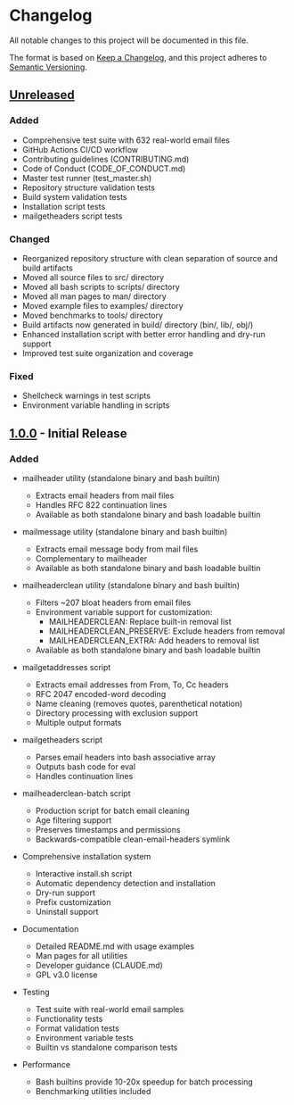 # Changelog

All notable changes to this project will be documented in this file.

The format is based on [Keep a Changelog](https://keepachangelog.com/en/1.0.0/),
and this project adheres to [Semantic Versioning](https://semver.org/spec/v2.0.0.html).

## [Unreleased]

### Added
- Comprehensive test suite with 632 real-world email files
- GitHub Actions CI/CD workflow
- Contributing guidelines (CONTRIBUTING.md)
- Code of Conduct (CODE_OF_CONDUCT.md)
- Master test runner (test_master.sh)
- Repository structure validation tests
- Build system validation tests
- Installation script tests
- mailgetheaders script tests

### Changed
- Reorganized repository structure with clean separation of source and build artifacts
- Moved all source files to src/ directory
- Moved all bash scripts to scripts/ directory
- Moved all man pages to man/ directory
- Moved example files to examples/ directory
- Moved benchmarks to tools/ directory
- Build artifacts now generated in build/ directory (bin/, lib/, obj/)
- Enhanced installation script with better error handling and dry-run support
- Improved test suite organization and coverage

### Fixed
- Shellcheck warnings in test scripts
- Environment variable handling in scripts

## [1.0.0] - Initial Release

### Added
- mailheader utility (standalone binary and bash builtin)
  - Extracts email headers from mail files
  - Handles RFC 822 continuation lines
  - Available as both standalone binary and bash loadable builtin

- mailmessage utility (standalone binary and bash builtin)
  - Extracts email message body from mail files
  - Complementary to mailheader
  - Available as both standalone binary and bash loadable builtin

- mailheaderclean utility (standalone binary and bash builtin)
  - Filters ~207 bloat headers from email files
  - Environment variable support for customization:
    - MAILHEADERCLEAN: Replace built-in removal list
    - MAILHEADERCLEAN_PRESERVE: Exclude headers from removal
    - MAILHEADERCLEAN_EXTRA: Add headers to removal list
  - Available as both standalone binary and bash loadable builtin

- mailgetaddresses script
  - Extracts email addresses from From, To, Cc headers
  - RFC 2047 encoded-word decoding
  - Name cleaning (removes quotes, parenthetical notation)
  - Directory processing with exclusion support
  - Multiple output formats

- mailgetheaders script
  - Parses email headers into bash associative array
  - Outputs bash code for eval
  - Handles continuation lines

- mailheaderclean-batch script
  - Production script for batch email cleaning
  - Age filtering support
  - Preserves timestamps and permissions
  - Backwards-compatible clean-email-headers symlink

- Comprehensive installation system
  - Interactive install.sh script
  - Automatic dependency detection and installation
  - Dry-run support
  - Prefix customization
  - Uninstall support

- Documentation
  - Detailed README.md with usage examples
  - Man pages for all utilities
  - Developer guidance (CLAUDE.md)
  - GPL v3.0 license

- Testing
  - Test suite with real-world email samples
  - Functionality tests
  - Format validation tests
  - Environment variable tests
  - Builtin vs standalone comparison tests

- Performance
  - Bash builtins provide 10-20x speedup for batch processing
  - Benchmarking utilities included

[Unreleased]: https://github.com/Open-Technology-Foundation/mail-tools/compare/v1.0.0...HEAD
[1.0.0]: https://github.com/Open-Technology-Foundation/mail-tools/releases/tag/v1.0.0
